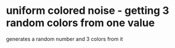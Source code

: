 uniform colored noise - getting 3 random colors from one value
===

generates a random number and 3 colors from it

